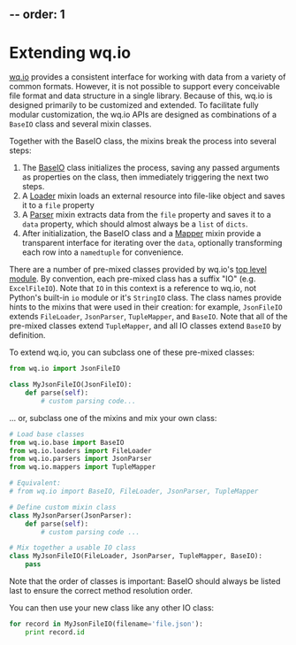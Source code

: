 --
order: 1
--

Extending wq.io
===============
[wq.io] provides a consistent interface for working with data from a variety of common formats.  However, it is not possible to support every conceivable file format and data structure in a single library.  Because of this, wq.io is designed primarily to be customized and extended.  To facilitate fully modular customization, the wq.io APIs are designed as combinations of a `BaseIO` class and several mixin classes.

Together with the BaseIO class, the mixins break the process into several steps:

1. The [BaseIO] class initializes the process, saving any passed arguments as properties on the class, then immediately triggering the next two steps.
2. A [Loader] mixin loads an external resource into file-like object and saves it to a `file` property
3. A [Parser] mixin extracts data from the `file` property and saves it to a `data` property, which should almost always be a `list` of `dicts`.
4. After initialization, the BaseIO class and a [Mapper] mixin provide a transparent interface for iterating over the `data`, optionally transforming each row into a `namedtuple` for convenience.

There are a number of pre-mixed classes provided by wq.io's [top level module].  By convention, each pre-mixed class has a suffix "IO" (e.g. `ExcelFileIO`).  Note that `IO` in this context is a reference to wq.io, not Python's built-in `io` module or it's `StringIO` class.  The class names provide hints to the mixins that were used in their creation: for example, `JsonFileIO` extends `FileLoader`, `JsonParser`, `TupleMapper`, and `BaseIO`.  Note that all of the pre-mixed classes extend `TupleMapper`, and all IO classes extend `BaseIO` by definition.

To extend wq.io, you can subclass one of these pre-mixed classes:

```python
from wq.io import JsonFileIO

class MyJsonFileIO(JsonFileIO):
    def parse(self):
        # custom parsing code...
```

... or, subclass one of the mixins and mix your own class:

```python
# Load base classes
from wq.io.base import BaseIO
from wq.io.loaders import FileLoader
from wq.io.parsers import JsonParser
from wq.io.mappers import TupleMapper

# Equivalent:
# from wq.io import BaseIO, FileLoader, JsonParser, TupleMapper

# Define custom mixin class
class MyJsonParser(JsonParser):
    def parse(self):
        # custom parsing code ...

# Mix together a usable IO class
class MyJsonFileIO(FileLoader, JsonParser, TupleMapper, BaseIO):
    pass
```

Note that the order of classes is important: BaseIO should always be listed last to ensure the correct method resolution order.

You can then use your new class like any other IO class:

```python
for record in MyJsonFileIO(filename='file.json'):
    print record.id
```

[wq.io]: http://wq.io/wq.io
[BaseIO]: http://wq.io/docs/base-io
[Loader]: http://wq.io/docs/loaders
[Parser]: http://wq.io/docs/parsers
[Mapper]: http://wq.io/docs/mappers
[top level module]: https://github.com/wq/wq.io/blob/master/__init__.py
